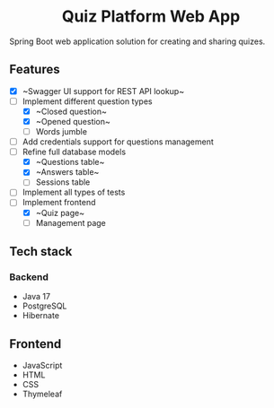 <h1 align="center">Quiz Platform Web App</h1>
Spring Boot web application solution for creating and sharing quizes.

## Features
  - [x] ~Swagger UI support for REST API lookup~
  - [ ] Implement different question types
    - [x] ~Closed question~
    - [x] ~Opened question~
    - [ ] Words jumble
  - [ ] Add credentials support for questions management
  - [ ] Refine full database models
    - [x] ~Questions table~
    - [x] ~Answers table~
    - [ ] Sessions table
  - [ ] Implement all types of tests
  - [ ] Implement frontend
    - [x] ~Quiz page~
    - [ ] Management page 

## Tech stack
### Backend
  - Java 17
  - PostgreSQL
  - Hibernate

## Frontend
  - JavaScript
  - HTML
  - CSS
  - Thymeleaf
